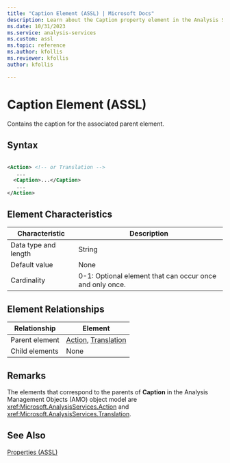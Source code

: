 ```yaml
---
title: "Caption Element (ASSL) | Microsoft Docs"
description: Learn about the Caption property element in the Analysis Services Scripting Language (ASSL) schema.
ms.date: 10/31/2023
ms.service: analysis-services
ms.custom: assl
ms.topic: reference
ms.author: kfollis
ms.reviewer: kfollis
author: kfollis

---
```

# Caption Element (ASSL)

  Contains the caption for the associated parent element.  
  
## Syntax  
  
```xml  
  
<Action> <!-- or Translation -->  
   ...  
  <Caption>...</Caption>  
   ...  
</Action>  
```  
  
## Element Characteristics  
  
|Characteristic|Description|  
|--------------------|-----------------|  
|Data type and length|String|  
|Default value|None|  
|Cardinality|0-1: Optional element that can occur once and only once.|  
  
## Element Relationships  
  
|Relationship|Element|  
|------------------|-------------|  
|Parent element|[Action](../objects/action-element-assl.md), [Translation](../objects/translation-element-assl.md)|  
|Child elements|None|  
  
## Remarks  
 The elements that correspond to the parents of **Caption** in the Analysis Management Objects (AMO) object model are <xref:Microsoft.AnalysisServices.Action> and <xref:Microsoft.AnalysisServices.Translation>.  
  
## See Also  
 [Properties &#40;ASSL&#41;](properties-assl.md)  
  
  

